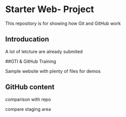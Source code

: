 # Starter Web- Project

This repository is for showing how Git and GitHub work

## Introducation

A lot of letcture are already submited

##GTI & GitHub Training

Sample website with plenty of files for demos

## GitHub content

comparison with repo

compare staging area
